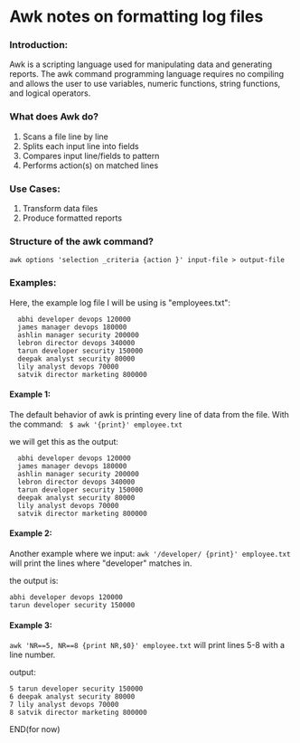 # Awk notes on formatting log files


### Introduction:
Awk is a scripting language used for manipulating data and generating reports. The awk command programming language requires no compiling and allows the user to use variables, numeric functions, string functions, and logical operators. 


### What does Awk do?
  1. Scans a file line by line 
  2. Splits each input line into fields 
  3. Compares input line/fields to pattern 
  4. Performs action(s) on matched lines 

### Use Cases:
  1. Transform data files
  2. Produce formatted reports

### Structure of the awk command?
`awk options 'selection _criteria {action }' input-file > output-file`

### Examples:
Here, the example log file I will be using is "employees.txt":
```
  abhi developer devops 120000
  james manager devops 180000
  ashlin manager security 200000
  lebron director devops 340000
  tarun developer security 150000
  deepak analyst security 80000
  lily analyst devops 70000
  satvik director marketing 800000
```
#### Example 1:
The default behavior of awk is printing every line of data from the file.
With the command:
 ` $ awk '{print}' employee.txt`

we will get this as the output:
```
  abhi developer devops 120000
  james manager devops 180000
  ashlin manager security 200000
  lebron director devops 340000
  tarun developer security 150000
  deepak analyst security 80000
  lily analyst devops 70000
  satvik director marketing 800000
 ```

#### Example 2:
Another example where we input:
 ` awk '/developer/ {print}' employee.txt `
will print the lines where "developer" matches in.

the output is:
  ```
  abhi developer devops 120000
  tarun developer security 150000
```

#### Example 3:
`awk 'NR==5, NR==8 {print NR,$0}' employee.txt` will print lines 5-8 with a line number.

output:
```
5 tarun developer security 150000
6 deepak analyst security 80000
7 lily analyst devops 70000
8 satvik director marketing 800000
```

END(for now)

